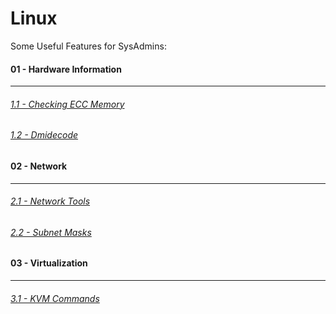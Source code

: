 # Linux

<p>Some Useful Features for SysAdmins:</p>

#### 01 - Hardware Information
***
###### [1.1 - Checking ECC Memory](https://goo.gl/MjrJez)
###### [1.2 - Dmidecode](https://goo.gl/RhnJfu)

#### 02 - Network
***
###### [2.1 - Network Tools](https://goo.gl/Oi5WYZ)
###### [2.2 - Subnet Masks](https://goo.gl/kZTqbe)

#### 03 - Virtualization
***
###### [3.1 - KVM Commands](https://goo.gl/Z3LfYU)
